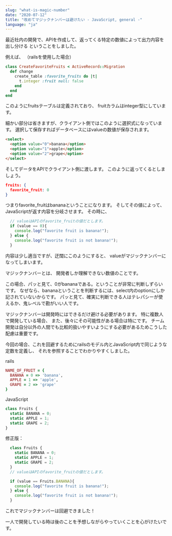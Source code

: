 ```yaml
---
slug: "what-is-magic-number"
date: "2020-07-12"
title: "改めてマジックナンバーは避けたい - JavaScript, general -"
language: "ja"
---
```


最近社内の開発で、APIを作成して、返ってくる特定の数値によって出力内容を出し分ける
ということをしました。

例えば、
（railsを使用した場合）
```ruby
class CreateFavoriteFruits < ActiveRecord::Migration
  def change
    create_table :favorite_fruits do |t|
      t.integer :fruit null: false
    end
  end
end
```

このようにfruitsテーブルは定義されており、
fruitカラムはinteger型にしています。

細かい部分は省きますが、クライアント側ではこのように選択式になっています。
選択して保存すればデータベースにはvalueの数値が保存されます。

```html
<select>
  <option value="0">banana</option>
  <option value="1">apple</option>
  <option value="2">grape</option>
</select>
```

そしてデータをAPIでクライアント側に渡します。
このように返ってくるとしましょう。

```json
fruits: {
  favorite_fruit: 0
}
```

つまりfavorite_fruitはbananaということになります。
そしてその値によって、JavaScriptが返す内容を分岐させます。
その時に、

```javascript
  // valueはAPIのfavorite_fruitの値だとします。
  if (value == 0){
    console.log("favorite fruit is banana!");
  } else {
    console.log("favorite fruit is not banana!");
  }  
```
内容は少し適当ですが、迂闊にこのようにすると、
valueがマジックナンバーになってしまいます。

マジックナンバーとは、
開発者しか理解できない数値のことです。

この場合、パッと見て、0がbananaである。ということが非常に判断しずらいです。
なぜなら、bananaということを判断するには、select内のoptionにしか記されていないからです。
パッと見て、確実に判断できる人はテレパシーが使えるか、鬼レベルで勘がいい人です。

マジックナンバーは開発時にはできるだけ避ける必要があります。
特に複数人で開発している場合、
また、後々にその可能性がある場合は特にです。
チーム開発は自分以外の人間でも比較的扱いやすいようにする必要があるためこうした配慮は重要です。

今回の場合、これを回避するためにrailsのモデル内とJavaScript内で同じような定数を定義し、
それを参照することでわかりやすくしました。

rails
```ruby
NAME_OF_FRUIT = {
  BANANA = 0 => 'banana',
  APPLE = 1 => 'apple',
  GRAPE = 2 => 'grape'
}
```

JavaScript
```javascript
class Fruits {
  static BANANA = 0;
  static APPLE = 1;
  static GRAPE = 2;
}
```

修正版：

```javascript
  class Fruits {
    static BANANA = 0;
    static APPLE = 1;
    static GRAPE = 2;
  }
  // valueはAPIのfavorite_fruitの値だとします。

  if (value == Fruits.BANANA){
    console.log("favorite fruit is banana!");
  } else {
    console.log("favorite fruit is not banana!");
  }
```


これでマジックナンバーは回避できました！

一人で開発している時は後のことを予想しながらやっていくことを心がけたいです。
